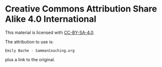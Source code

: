 ---
---
# Creative Commons Attribution Share Alike 4.0 International

This material is licensed with [CC-BY-SA-4.0](https://creativecommons.org/licenses/by-sa/4.0/).

The attribution to use is:

	Emily Bache - SammanCoaching.org

plus a link to the original.
